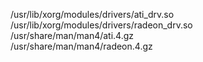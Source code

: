 /usr/lib/xorg/modules/drivers/ati\_drv.so  
/usr/lib/xorg/modules/drivers/radeon\_drv.so  
/usr/share/man/man4/ati.4.gz  
/usr/share/man/man4/radeon.4.gz  
